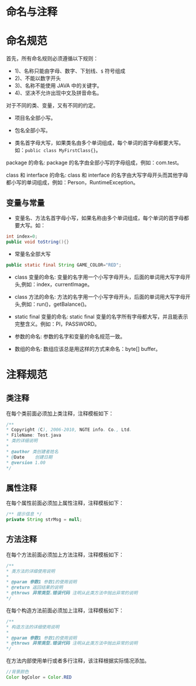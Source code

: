 # 命名与注释

# 命名规范

首先，所有命名规则必须遵循以下规则：

- 1)、名称只能由字母、数字、下划线、`$` 符号组成
- 2)、不能以数字开头
- 3)、名称不能使用 JAVA 中的关键字。
- 4)、坚决不允许出现中文及拼音命名。

对于不同的类、变量，又有不同的约定。

- 项目名全部小写。

- 包名全部小写。

- 类名首字母大写，如果类名由多个单词组成，每个单词的首字母都要大写。如：`public class MyFirstClass{}`。

package 的命名: package 的名字由全部小写的字母组成，例如：com.test。

class 和 interface 的命名: class 和 interface 的名字由大写字母开头而其他字母都小写的单词组成，例如：Person，RuntimeException。

## 变量与常量

- 变量名、方法名首字母小写，如果名称由多个单词组成，每个单词的首字母都要大写。如：

```java
int index=0;
public void toString(){}
```

- 常量名全部大写

```java
public static final String GAME_COLOR="RED";
```

- class 变量的命名: 变量的名字用一个小写字母开头，后面的单词用大写字母开头,例如：index，currentImage。

- class 方法的命名: 方法的名字用一个小写字母开头，后面的单词用大写字母开头,例如：run()，getBalance()。

- static final 变量的命名: static final 变量的名字所有字母都大写，并且能表示完整含义。例如：PI，PASSWORD。

- 参数的命名: 参数的名字和变量的命名规范一致。

- 数组的命名: 数组应该总是用这样的方式来命名：byte[] buffer。

# 注释规范

## 类注释

在每个类前面必须加上类注释，注释模板如下：

```java
/**
* Copyright (C), 2006-2010, NGTE info. Co., Ltd.
* FileName: Test.java
* 类的详细说明
*
* @author 类创建者姓名
* @Date    创建日期
* @version 1.00
*/
```

## 属性注释

在每个属性前面必须加上属性注释，注释模板如下：

```java
/** 提示信息 */
private String strMsg = null;
```

## 方法注释

在每个方法前面必须加上方法注释，注释模板如下：

```java
/**
* 类方法的详细使用说明
*
* @param 参数1 参数1的使用说明
* @return 返回结果的说明
* @throws 异常类型.错误代码 注明从此类方法中抛出异常的说明
*/
```

在每个构造方法前面必须加上注释，注释模板如下：

```java
/**
* 构造方法的详细使用说明
*
* @param 参数1 参数1的使用说明
* @throws 异常类型.错误代码 注明从此类方法中抛出异常的说明
*/
```

在方法内部使用单行或者多行注释，该注释根据实际情况添加。

```java
//背景颜色
Color bgColor = Color.RED
```
